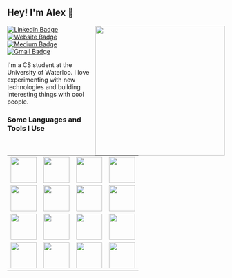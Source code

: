 ## Hey! I'm Alex 👋

<img align='right' src='https://alexjy.com/files/image.svg' width='300px' />

[![Linkedin Badge](https://img.shields.io/badge/-alexjy-blue?style=flat&logo=Linkedin&logoColor=white&link=https://www.linkedin.com/in/alexjy)](https://www.linkedin.com/in/alexjy)
[![Website Badge](https://img.shields.io/badge/-alexyu.ca-E34F26?style=flat&logo=HTML5&logoColor=white&link=https://alexjy.com)](https://alexjy.com)
[![Medium Badge](https://img.shields.io/badge/-@alexjy-000000?style=flat&labelColor=000000&logo=Medium&link=https://medium.com/@alexjy)](https://medium.com/@alexjy)
[![Gmail Badge](https://img.shields.io/badge/-alex@alexyu.ca-D14836?style=flat&logo=Gmail&logoColor=white&link=mailto:alex@alexyu.ca)](mailto:alex@alexyu.ca)

I'm a CS student at the University of Waterloo. I love experimenting with new technologies and building interesting things with cool people.

### Some Languages and Tools I Use

<table>
<tr>
<td align="center">
<img height=60px src="https://simpleicons.org/icons/react.svg"> 
</td>
<td align="center">
<img height=60px src="https://simpleicons.org/icons/node-dot-js.svg"> 
</td>
<td align="center">
<img height=60px src="https://simpleicons.org/icons/javascript.svg"> 
</td>
<td align="center">
<img height=60px src="https://simpleicons.org/icons/material-ui.svg"> 
</td>
</tr>
<tr>
<td align="center">
<img height=60px src="https://simpleicons.org/icons/python.svg"> 
</td>
<td align="center">
<img height=60px src="https://simpleicons.org/icons/tensorflow.svg"> 
</td>
<td align="center">
<img height=60px src="https://simpleicons.org/icons/keras.svg"> 
</td>
<td align="center">
<img height=60px src="https://simpleicons.org/icons/flask.svg"> 
</td>
</tr>
<tr>
<td align="center">
<img height=60px src="https://simpleicons.org/icons/amazonaws.svg"> 
</td>
<td align="center">
<img height=60px src="https://simpleicons.org/icons/mysql.svg"> 
</td>
<td align="center">
<img height=60px src="https://simpleicons.org/icons/googlecloud.svg"> 
</td>
<td align="center">
<img height=60px src="https://simpleicons.org/icons/firebase.svg"> 
</td>
</tr>
<tr>
<td align="center">
<img height=60px src="https://simpleicons.org/icons/git.svg"> 
</td>
<td align="center">
<img height=60px src="https://simpleicons.org/icons/cplusplus.svg"> 
</td>
<td align="center">
<img height=60px src="https://simpleicons.org/icons/java.svg"> 
</td>
<td align="center">
<img height=60px src="https://simpleicons.org/icons/docker.svg"> 
</td>
</tr>
</table>

<!--### What I'm Currently Learning
 - graphql
 - react native
 - typescript

**uyxela/uyxela** is a ✨ _special_ ✨ repository because its `README.md` (this file) appears on your GitHub profile.

Here are some ideas to get you started:

- 🔭 I’m currently working on ...
- 🌱 I’m currently learning ...
- 👯 I’m looking to collaborate on ...
- 🤔 I’m looking for help with ...
- 💬 Ask me about ...
- 📫 How to reach me: ...
- 😄 Pronouns: ...
- ⚡ Fun fact: ...
-->

